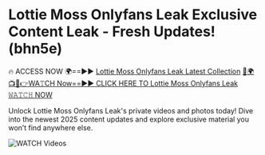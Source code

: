 # Lottie Moss Onlyfans Leak Exclusive Content Leak - Fresh Updates! (bhn5e)

🔥 ACCESS NOW 🌍==►► <a href="https://tinyurl.com/3fjeunct" rel="nofollow">Lottie Moss Onlyfans Leak Latest Collection</a></h3>
[🔴🌍📺📱👉WA𝚃CH Now==►► CLICK HERE TO Lottie Moss Onlyfans Leak 𝚆𝙰𝚃𝙲𝙷 NOW](https://tinyurl.com/3fjeunct)

Unlock Lottie Moss Onlyfans Leak's private videos and photos today! Dive into the newest 2025 content updates and explore exclusive material you won’t find anywhere else.


<a href="https://tinyurl.com/3fjeunct" rel="nofollow" data-target="animated-image.originalLink"><img src="https://camo.githubusercontent.com/8a4f000d20f83aca3bf7ec5f350d767afa0574a8a352519fd8cfa583a6f93a33/68747470733a2f2f692e696d6775722e636f6d2f644a486b345a712e676966" alt="WATCH Videos" data-canonical-src="https://i.imgur.com/dJHk4Zq.gif" style="max-width: 100%; display: inline-block;" data-target="animated-image.originalImage"></a>
